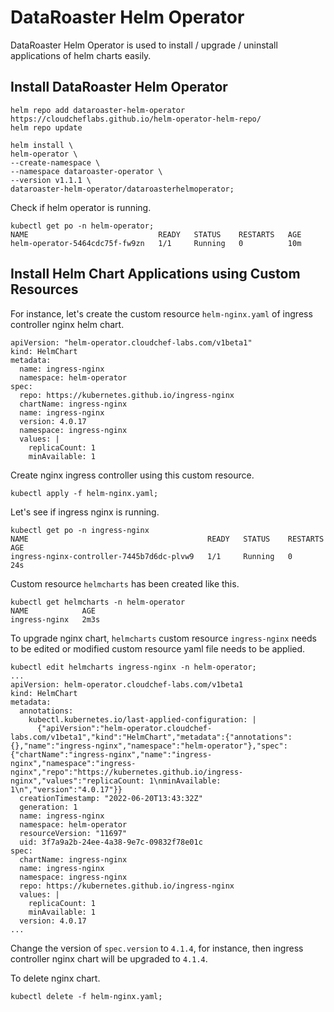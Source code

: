 # DataRoaster Helm Operator

DataRoaster Helm Operator is used to install / upgrade / uninstall applications of helm charts easily.

## Install DataRoaster Helm Operator

```
helm repo add dataroaster-helm-operator https://cloudcheflabs.github.io/helm-operator-helm-repo/
helm repo update

helm install \
helm-operator \
--create-namespace \
--namespace dataroaster-operator \
--version v1.1.1 \
dataroaster-helm-operator/dataroasterhelmoperator;
```

Check if helm operator is running.

```
kubectl get po -n helm-operator;
NAME                             READY   STATUS    RESTARTS   AGE
helm-operator-5464cdc75f-fw9zn   1/1     Running   0          10m
```


## Install Helm Chart Applications using Custom Resources

For instance, let's create the custom resource `helm-nginx.yaml` of ingress controller nginx helm chart.

```
apiVersion: "helm-operator.cloudchef-labs.com/v1beta1"
kind: HelmChart
metadata:
  name: ingress-nginx
  namespace: helm-operator
spec:
  repo: https://kubernetes.github.io/ingress-nginx
  chartName: ingress-nginx
  name: ingress-nginx
  version: 4.0.17
  namespace: ingress-nginx
  values: |
    replicaCount: 1
    minAvailable: 1
```

Create nginx ingress controller using this custom resource.
```
kubectl apply -f helm-nginx.yaml;
```

Let's see if ingress nginx is running.

```
kubectl get po -n ingress-nginx
NAME                                        READY   STATUS    RESTARTS   AGE
ingress-nginx-controller-7445b7d6dc-plvw9   1/1     Running   0          24s
```

Custom resource `helmcharts` has been created like this.

```
kubectl get helmcharts -n helm-operator
NAME            AGE
ingress-nginx   2m3s
```

To upgrade nginx chart, `helmcharts` custom resource `ingress-nginx` needs to be edited or modified custom resource yaml file needs to be applied.
```
kubectl edit helmcharts ingress-nginx -n helm-operator;
...
apiVersion: helm-operator.cloudchef-labs.com/v1beta1
kind: HelmChart
metadata:
  annotations:
    kubectl.kubernetes.io/last-applied-configuration: |
      {"apiVersion":"helm-operator.cloudchef-labs.com/v1beta1","kind":"HelmChart","metadata":{"annotations":{},"name":"ingress-nginx","namespace":"helm-operator"},"spec":{"chartName":"ingress-nginx","name":"ingress-nginx","namespace":"ingress-nginx","repo":"https://kubernetes.github.io/ingress-nginx","values":"replicaCount: 1\nminAvailable: 1\n","version":"4.0.17"}}
  creationTimestamp: "2022-06-20T13:43:32Z"
  generation: 1
  name: ingress-nginx
  namespace: helm-operator
  resourceVersion: "11697"
  uid: 3f7a9a2b-24ee-4a38-9e7c-09832f78e01c
spec:
  chartName: ingress-nginx
  name: ingress-nginx
  namespace: ingress-nginx
  repo: https://kubernetes.github.io/ingress-nginx
  values: |
    replicaCount: 1
    minAvailable: 1
  version: 4.0.17
...
```
Change the version of `spec.version` to `4.1.4`, for instance, then ingress controller nginx chart will be upgraded to `4.1.4`.

To delete nginx chart.
```
kubectl delete -f helm-nginx.yaml;
```
